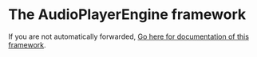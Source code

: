 # The AudioPlayerEngine framework

If you are not automatically forwarded, [Go here for documentation of this framework](AudioPlayerEngine/index.html).

<script type="text/javascript">
document.location="AudioPlayerEngine/index.html";
</script>